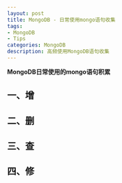 ```yaml
---
layout: post
title: MongoDB - 日常使用mongo语句收集
tags:
- MongoDB
- Tips
categories: MongoDB
description: 高频使用MongoDB语句收集
---  
```

**MongoDB日常使用的mongo语句积累**

<!-- more -->
## 一、增
## 二、删
## 三、查
## 四、修